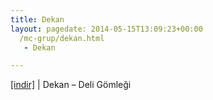 ```yaml
---
title: Dekan
layout: pagedate: 2014-05-15T13:09:23+00:00
  /mc-grup/dekan.html
   - Dekan

---
```

<a href="https://cloud.mail.ru/public/0ec640c5516e/Dekan%20-%20Deli%20G%C3%B6mle%C4%9Fi" target="_blank">[indir]</a> | Dekan &#8211; Deli Gömleği